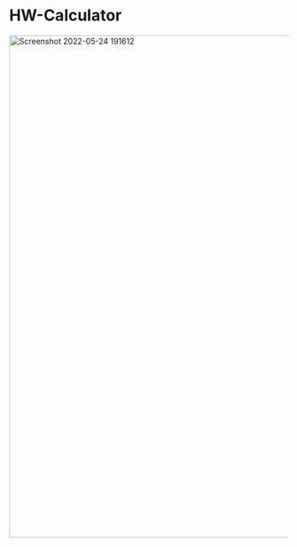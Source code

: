 # HW-Calculator

<img width="905" alt="Screenshot 2022-05-24 191612" src="https://user-images.githubusercontent.com/59453031/170084473-90fa5d65-7c55-4ea5-b0fd-c8b435f1dd2d.png">
